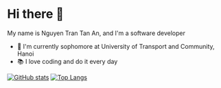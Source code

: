 # Hi there :wave:
My name is Nguyen Tran Tan An, and I'm a software developer
- :school: I'm currently sophomore at University of Transport and Community, Hanoi
- :books: I love coding and do it every day

[![GitHub stats](https://github-readme-stats.vercel.app/api?username=annguyen-it&hide=issues&count_private=true&line_height=28&show_icons=true&theme=tokyonight)](https://github.com/anuraghazra/github-readme-stats)
[![Top Langs](https://github-readme-stats.vercel.app/api/top-langs/?username=annguyen-it&exclude_repo=lazy-startup-script,github-stat-generator&hide_title=true&layout=compact&langs_count=10)](https://github.com/anuraghazra/github-readme-stats)

